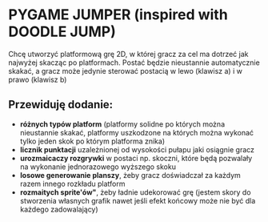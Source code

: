 # PYGAME JUMPER (inspired with DOODLE JUMP)
Chcę utworzyć platformową grę 2D, w której gracz za cel ma dotrzeć jak najwyżej skacząc po platformach.
Postać będzie nieustannie automatycznie skakać, a gracz może jedynie sterować postacią w lewo (klawisz a) i w prawo (klawisz b)

## Przewiduję dodanie:
- **różnych typów platform** (platformy solidne po których można nieustannie skakać, platformy uszkodzone na których można wykonać tylko jeden skok po którym platforma znika)
- **licznik punktacji** uzależnionej od wysokości pułapu jaki osiągnie gracz
- **urozmaicaczy rozgrywki** w postaci np. skoczni, które będą pozwalały na wykonanie jednorazowego wyższego skoku
- **losowe generowanie planszy**, żeby gracz doświadczał za każdym razem innego rozkładu platform
- **rozmaitych sprite'ów"**, żeby ładnie udekorować grę (jestem skory do stworzenia własnych grafik nawet jeśli efekt końcowy może nie być dla każdego zadowalający)